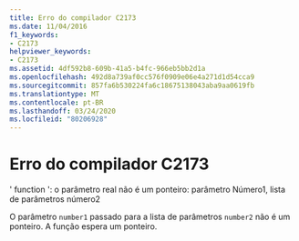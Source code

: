 ```yaml
---
title: Erro do compilador C2173
ms.date: 11/04/2016
f1_keywords:
- C2173
helpviewer_keywords:
- C2173
ms.assetid: 4df592b8-609b-41a5-b4fc-966eb5bb2d1a
ms.openlocfilehash: 492d8a739af0cc576f0909e06e4a271d1d54cca9
ms.sourcegitcommit: 857fa6b530224fa6c18675138043aba9aa0619fb
ms.translationtype: MT
ms.contentlocale: pt-BR
ms.lasthandoff: 03/24/2020
ms.locfileid: "80206928"
---
```

# <a name="compiler-error-c2173"></a>Erro do compilador C2173

' function ': o parâmetro real não é um ponteiro: parâmetro Número1, lista de parâmetros número2

O parâmetro `number1` passado para a lista de parâmetros `number2` não é um ponteiro. A função espera um ponteiro.
